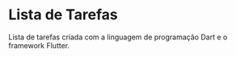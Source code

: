 # Lista de Tarefas
Lista de tarefas criada com a linguagem de programação Dart e o framework Flutter.

